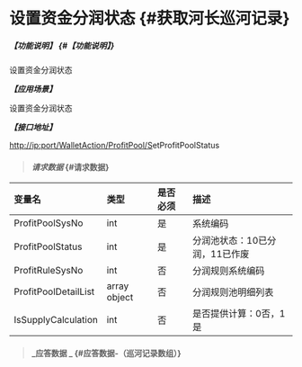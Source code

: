 # 设置资金分润状态 {#获取河长巡河记录}

##### _【功能说明】_ {#【功能说明】}

设置资金分润状态

_**【应用场景】**_

设置资金分润状态

_**【接口地址】**_

[http://ip:port/WalletAction/ProfitPool/S](http://ip:port/HMQuery/PatrolRiver/GetPatrolRivers)etProfitPoolStatus

> #### _请求数据_ {#请求数据}

| 变量名 | 类型 | 是否必须 | 描述 |
| :--- | :--- | :--- | :--- |
| ProfitPoolSysNo | int | 是 | 系统编码 |
| ProfitPoolStatus | int | 是 | 分润池状态：10已分润，11已作废 |
| ProfitRuleSysNo | int | 否 | 分润规则系统编码 |
| ProfitPoolDetailList | array object | 否 | 分润规则池明细列表 |
| IsSupplyCalculation | int | 否 | 是否提供计算：0否，1是 |

> #### _应答数据 _ {#应答数据-（巡河记录数组）}



